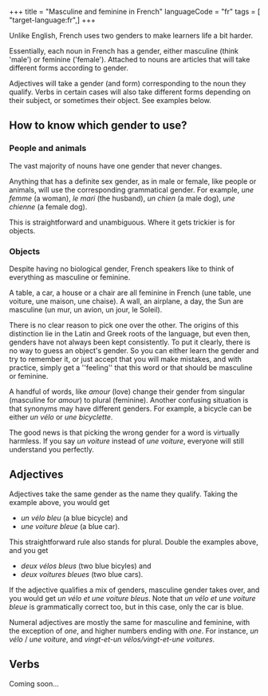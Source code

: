 +++
title = "Masculine and feminine in French"
languageCode = "fr"
tags = [ "target-language:fr",]
+++

Unlike English, French uses two genders to make learners life a bit
harder.

Essentially, each noun in French has a gender, either masculine (think
'male') or feminine ('female'). Attached to nouns are articles that will
take different forms according to gender.

Adjectives will take a gender (and form) corresponding to the noun they
qualify. Verbs in certain cases will also take different forms depending
on their subject, or sometimes their object. See examples below.

## How to know which gender to use?

### People and animals

The vast majority of nouns have one gender that never changes.

Anything that has a definite sex gender, as in male or female, like
people or animals, will use the corresponding grammatical gender. For
example, *une femme* (a woman), *le mari* (the husband), *un chien* (a
male dog), *une chienne* (a female dog).

This is straightforward and unambiguous. Where it gets trickier is for
objects.

### Objects

Despite having no biological gender, French speakers like to think of
everything as masculine or feminine.

A table, a car, a house or a chair are all feminine in French (une
table, une voiture, une maison, une chaise). A wall, an airplane, a day,
the Sun are masculine (un mur, un avion, un jour, le Soleil).

There is no clear reason to pick one over the other. The origins of this
distinction lie in the Latin and Greek roots of the language, but even
then, genders have not always been kept consistently. To put it clearly,
there is no way to guess an object's gender. So you can either learn the
gender and try to remember it, or just accept that you will make
mistakes, and with practice, simply get a ''feeling'' that this word or
that should be masculine or feminine.

A handful of words, like *amour* (love) change their gender from
singular (masculine for *amour*) to plural (feminine). Another confusing
situation is that synonyms may have different genders. For example, a
bicycle can be either *un vélo* or *une bicyclette*.

The good news is that picking the wrong gender for a word is virtually
harmless. If you say *un voiture* instead of *une voiture*, everyone
will still understand you perfectly.

## Adjectives

Adjectives take the same gender as the name they qualify. Taking the
example above, you would get

  - *un vélo bleu* (a blue bicycle) and
  - *une voiture bleue* (a blue car).

This straightforward rule also stands for plural. Double the examples
above, and you get

  - *deux vélos bleus* (two blue bicyles) and
  - *deux voitures bleues* (two blue cars).

If the adjective qualifies a mix of genders, masculine gender takes
over, and you would get *un vélo et une voiture bleus*. Note that *un
vélo et une voiture bleue* is grammatically correct too, but in this
case, only the car is blue.

Numeral adjectives are mostly the same for masculine and feminine, with
the exception of *one*, and higher numbers ending with *one*. For
instance, *un vélo* / *une voiture*, and *vingt-et-un vélos/vingt-et-une
voitures*.

## Verbs

Coming soon...
